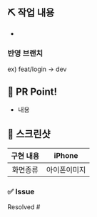 ## ⛏ 작업 내용
<!-- 작업한 내용을 간단하게 적어주세요! -->
- 
<!--
```
작성한 코드가 있다면 여기에 주석을 제거하고 적어주세요!
```
-->

### 반영 브랜치
ex) feat/login -> dev

## 📌 PR Point!
<!-- 주의할 사항이나 같이 고민해볼 부분, 강조하고 싶은 내용 등을 적어주세요! -->
- 내용


## 📸 스크린샷
<!-- 작업한 화면이 있다면 스크린 샷으로 첨부해주세요. -->
|    구현 내용    |   iPhone   |
| :-------------: | :----------: |
| 화면종류 | 아이폰이미지 |



### ✅ Issue
<!-- 생성한 관련 이슈가 있다면 Resolved #이슈번호로 닫아주세요! -->
Resolved #

